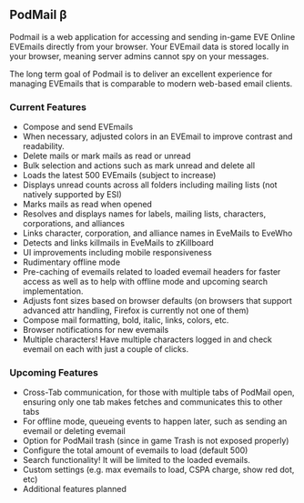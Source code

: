 ## PodMail β

Podmail is a web application for accessing and sending in-game EVE Online EVEmails directly from your browser. Your EVEmail data is stored locally in your browser, meaning server admins cannot spy on your messages.

The long term goal of Podmail is to deliver an excellent experience for managing EVEmails that is comparable to modern web-based email clients.

### Current Features

* Compose and send EVEmails  
* When necessary, adjusted colors in an EVEmail to improve contrast and readability. 
* Delete mails or mark mails as read or unread 
* Bulk selection and actions such as mark unread and delete all
* Loads the latest 500 EVEmails (subject to increase)  
* Displays unread counts across all folders including mailing lists (not natively supported by ESI)
* Marks mails as read when opened  
* Resolves and displays names for labels, mailing lists, characters, corporations, and alliances  
* Links character, corporation, and alliance names in EveMails to EveWho  
* Detects and links killmails in EveMails to zKillboard
* UI improvements including mobile responsiveness
* Rudimentary offline mode
* Pre-caching of evemails related to loaded evemail headers for faster access as well as to help with offline mode and upcoming search implementation.
* Adjusts font sizes based on browser defaults (on browsers that support advanced attr handling, Firefox is currently not one of them)
* Compose mail formatting, bold, italic, links, colors, etc.
* Browser notifications for new evemails
* Multiple characters!  Have multiple characters logged in and check evemail on each with just a couple of clicks.

 ### Upcoming Features

* Cross-Tab communication, for those with multiple tabs of PodMail open, ensuring only one tab makes fetches and communicates this to other tabs
* For offline mode, queueing events to happen later, such as sending an evemail or deleting evemail
* Option for PodMail trash (since in game Trash is not exposed properly)
* Configure the total amount of evemails to load (default 500)
* Search functionality!  It will be limited to the loaded evemails.
* Custom settings (e.g. max evemails to load, CSPA charge, show red dot, etc)
* Additional features planned

